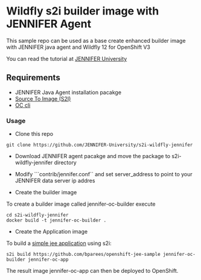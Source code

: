 
# Wildfly s2i builder image with JENNIFER Agent
This sample repo can be used as a base create enhanced builder image with JENNIFER java agent and Wildfly 12 for OpenShift V3

You can read the tutorial at [JENNIFER University](https://edu.jennifersoft.com/articles/jennifer-5/java-agent-5/using-jennifer-with-red-hat-openshift)


## Requirements

* JENNIFER Java Agent installation pacakge
* [Source To Image (S2I)](https://github.com/openshift/source-to-image)
* [OC cli](https://docs.openshift.com/enterprise/3.1/cli_reference/get_started_cli.html)

### Usage

* Clone this repo 

```
git clone https://github.com/JENNIFER-University/s2i-wildfly-jennifer
```

* Download JENNIFER agent pacakge and move the package to s2i-wildfly-jennifer directory
* Modify ```contrib/jennifer.conf`` and set server_address to point to your JENNIFER data server ip addres

* Create the builder image

To create a builder image called jennifer-oc-builder execute
```
cd s2i-wildfly-jennifer 
docker build -t jennifer-oc-builder .
```

* Create the Application image 

To build a [simple jee application](https://github.com/bparees/openshift-jee-sample) using s2i: 
```
s2i build https://github.com/bparees/openshift-jee-sample jennifer-oc-builder jennifer-oc-app
```

The result image jennifer-oc-app can then be deployed to OpenShift.